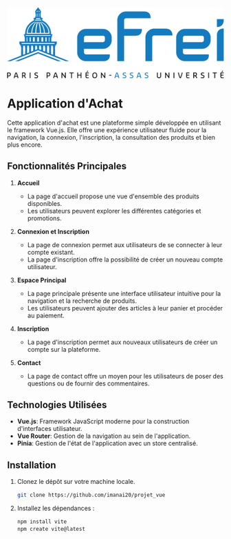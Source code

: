 ![logo image](image.png)

# Application d'Achat

Cette application d'achat est une plateforme simple développée en utilisant le framework Vue.js. Elle offre une expérience utilisateur fluide pour la navigation, la connexion, l'inscription, la consultation des produits et bien plus encore.

## Fonctionnalités Principales

1. **Accueil**
    - La page d'accueil propose une vue d'ensemble des produits disponibles.
    - Les utilisateurs peuvent explorer les différentes catégories et promotions.

2. **Connexion et Inscription**
    - La page de connexion permet aux utilisateurs de se connecter à leur compte existant.
    - La page d'inscription offre la possibilité de créer un nouveau compte utilisateur.

3. **Espace Principal**
    - La page principale présente une interface utilisateur intuitive pour la navigation et la recherche de produits.
    - Les utilisateurs peuvent ajouter des articles à leur panier et procéder au paiement.

4. **Inscription**
    - La page d'inscription permet aux nouveaux utilisateurs de créer un compte sur la plateforme.

5. **Contact**
    - La page de contact offre un moyen pour les utilisateurs de poser des questions ou de fournir des commentaires.

## Technologies Utilisées

- **Vue.js**: Framework JavaScript moderne pour la construction d'interfaces utilisateur.
- **Vue Router**: Gestion de la navigation au sein de l'application.
- **Pinia**: Gestion de l'état de l'application avec un store centralisé.
  
## Installation

1. Clonez le dépôt sur votre machine locale.
    ```bash
    git clone https://github.com/imanai20/projet_vue
    ```

2. Installez les dépendances :
    ```bash
    npm install vite
    npm create vite@latest
    ```

